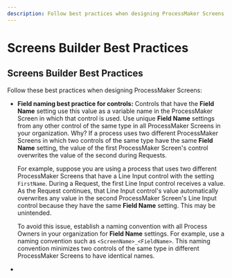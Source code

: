 ```yaml
---
description: Follow best practices when designing ProcessMaker Screens.
---
```


# Screens Builder Best Practices

## Screens Builder Best Practices

Follow these best practices when designing ProcessMaker Screens:

* **Field naming best practice for controls:** Controls that have the **Field Name** setting use this value as a variable name in the ProcessMaker Screen in which that control is used. Use unique **Field Name** settings from any other control of the same type in all ProcessMaker Screens in your organization. Why? If a process uses two different ProcessMaker Screens in which two controls of the same type have the same **Field Name** setting, the value of the first ProcessMaker Screen's control overwrites the value of the second during Requests.

  For example, suppose you are using a process that uses two different ProcessMaker Screens that have a Line Input control with the setting `FirstName`. During a Request, the first Line Input control receives a value. As the Request continues, that Line Input control's value automatically overwrites any value in the second ProcessMaker Screen's Line Input control because they have the same **Field Name** setting. This may be unintended.

  To avoid this issue, establish a naming convention with all Process Owners in your organization for **Field Name** settings. For example, use a naming convention such as `<ScreenName>_<FieldName>`. This naming convention minimizes two controls of the same type in different ProcessMaker Screens to have identical names.

* 


